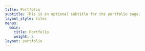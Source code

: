 ```yaml
---
title: Portfolio
subtitle: This is an optional subtitle for the portfolio page.
layout_style: tiles
menus:
  main:
    title: Portfolio
    weight: 2
layout: portfolio
---
```

